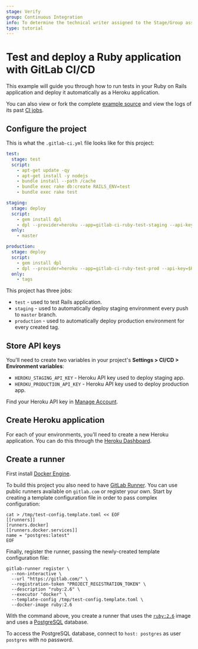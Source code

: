 ```yaml
---
stage: Verify
group: Continuous Integration
info: To determine the technical writer assigned to the Stage/Group associated with this page, see https://about.gitlab.com/handbook/engineering/ux/technical-writing/#designated-technical-writers
type: tutorial
---
```


# Test and deploy a Ruby application with GitLab CI/CD

This example will guide you through how to run tests in your Ruby on Rails application and deploy it automatically as a Heroku application.

You can also view or fork the complete [example source](https://gitlab.com/ayufan/ruby-getting-started) and view the logs of its past [CI jobs](https://gitlab.com/ayufan/ruby-getting-started/-/jobs?scope=finished).

## Configure the project

This is what the `.gitlab-ci.yml` file looks like for this project:

```yaml
test:
  stage: test
  script:
    - apt-get update -qy
    - apt-get install -y nodejs
    - bundle install --path /cache
    - bundle exec rake db:create RAILS_ENV=test
    - bundle exec rake test

staging:
  stage: deploy
  script:
    - gem install dpl
    - dpl --provider=heroku --app=gitlab-ci-ruby-test-staging --api-key=$HEROKU_STAGING_API_KEY
  only:
    - master

production:
  stage: deploy
  script:
    - gem install dpl
    - dpl --provider=heroku --app=gitlab-ci-ruby-test-prod --api-key=$HEROKU_PRODUCTION_API_KEY
  only:
    - tags
```

This project has three jobs:

- `test` - used to test Rails application.
- `staging` - used to automatically deploy staging environment every push to `master` branch.
- `production` - used to automatically deploy production environment for every created tag.

## Store API keys

You'll need to create two variables in your project's **Settings > CI/CD > Environment variables**:

- `HEROKU_STAGING_API_KEY` - Heroku API key used to deploy staging app.
- `HEROKU_PRODUCTION_API_KEY` - Heroku API key used to deploy production app.

Find your Heroku API key in [Manage Account](https://dashboard.heroku.com/account).

## Create Heroku application

For each of your environments, you'll need to create a new Heroku application.
You can do this through the [Heroku Dashboard](https://dashboard.heroku.com/).

## Create a runner

First install [Docker Engine](https://docs.docker.com/installation/).

To build this project you also need to have [GitLab Runner](https://docs.gitlab.com/runner/).
You can use public runners available on `gitlab.com` or register your own. Start by
creating a template configuration file in order to pass complex configuration:

```shell
cat > /tmp/test-config.template.toml << EOF
[[runners]]
[runners.docker]
[[runners.docker.services]]
name = "postgres:latest"
EOF
```

Finally, register the runner, passing the newly-created template configuration file:

```shell
gitlab-runner register \
  --non-interactive \
  --url "https://gitlab.com/" \
  --registration-token "PROJECT_REGISTRATION_TOKEN" \
  --description "ruby:2.6" \
  --executor "docker" \
  --template-config /tmp/test-config.template.toml \
  --docker-image ruby:2.6
```

With the command above, you create a runner that uses the [`ruby:2.6`](https://hub.docker.com/_/ruby) image and uses a [PostgreSQL](https://hub.docker.com/_/postgres) database.

To access the PostgreSQL database, connect to `host: postgres` as user `postgres` with no password.

